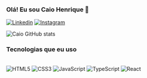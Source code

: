 ### Olá! Eu sou Caio Henrique 👋

[![Linkedin](https://img.shields.io/badge/LinkedIn-0077B5?style=for-the-badge&logo=linkedin&logoColor=white)](https://www.linkedin.com/in/caiohenriquedeev/)
[![Instagram](https://img.shields.io/badge/Instagram-E4405F?style=for-the-badge&logo=instagram&logoColor=white)](https://www.instagram.com/caiohbda_/)

![Caio GitHub stats](https://github-readme-stats.vercel.app/api?username=caiohbda&show_icons=true&theme=dracula)

### Tecnologias que eu uso

<div style="display: inline_block"><br/>
 <img alt="HTML5" src="https://img.shields.io/badge/HTML5-E34F26?style=for-the-badge&logo=html5&logoColor=white">
 <img alt="CSS3" src="https://img.shields.io/badge/CSS3-1572B6?style=for-the-badge&logo=css3&logoColor=white">
 <img alt="JavaScript" src="https://img.shields.io/badge/JavaScript-323330?style=for-the-badge&logo=javascript&logoColor=F7DF1E">
 <img alt="TypeScript" src="https://img.shields.io/badge/TypeScript-007ACC?style=for-the-badge&logo=typescript&logoColor=white">
 <img alt="React" src="https://img.shields.io/badge/React-20232A?style=for-the-badge&logo=react&logoColor=61DAFB">

</div>


